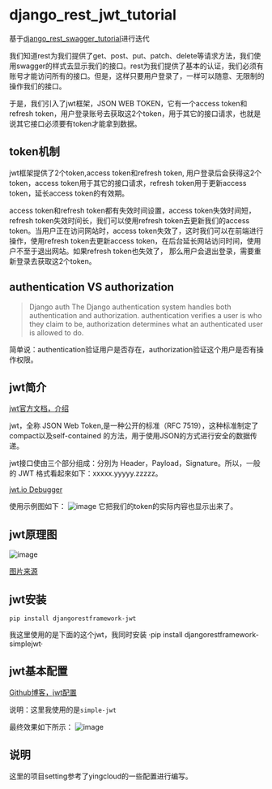 # django_rest_jwt_tutorial

基于[django_rest_swagger_tutorial](https://github.com/zhusheng/django_rest_swagger_tutorial)进行迭代

我们知道rest为我们提供了get、post、put、patch、delete等请求方法，我们使用swagger的样式去显示我们的接口。rest为我们提供了基本的认证，我们必须有账号才能访问所有的接口。但是，这样只要用户登录了，一样可以随意、无限制的操作我们的接口。

于是，我们引入了jwt框架，JSON WEB TOKEN，它有一个access token和refresh token，用户登录账号去获取这2个token，用于其它的接口请求，也就是说其它接口必须要有token才能拿到数据。

## token机制

jwt框架提供了2个token,access token和refresh token, 用户登录后会获得这2个token，access token用于其它的接口请求，refresh token用于更新access token，延长access token的有效期。

access token和refresh token都有失效时间设置，access token失效时间短，refresh token失效时间长，我们可以使用refresh token去更新我们的access token。当用户正在访问网站时，access token失效了，这时我们可以在前端进行操作，使用refresh token去更新access token，在后台延长网站访问时间，使用户不至于退出网站。如果refresh token也失效了， 那么用户会退出登录，需要重新登录去获取这2个token。

## authentication VS authorization

> Django auth
> The Django authentication system handles both authentication and authorization.
authentication verifies a user is who they claim to be,
authorization determines what an authenticated user is allowed to do.

简单说：authentication验证用户是否存在，authorization验证这个用户是否有操作权限。

## jwt简介

[jwt官方文档，介绍](https://jwt.io/introduction/)

jwt，全称 JSON Web Token,是一种公开的标准（RFC 7519），这种标准制定了compact以及self-contained 的方法，用于使用JSON的方式进行安全的数据传递。

jwt接口使由三个部分组成：分別为 Header，Payload，Signature。所以，一般的 JWT 格式看起來如下：xxxxx.yyyyy.zzzzz。

[jwt.io Debugger](http://jwt.io/)

使用示例图如下：
![image](https://raw.githubusercontent.com/zhusheng/blog/master/django/10.png)
它把我们的token的实际内容也显示出来了。

## jwt原理图

![image](https://raw.githubusercontent.com/zhusheng/blog/master/django/11.png)

[图片来源](https://jwt.io/introduction/)

## jwt安装

`pip install djangorestframework-jwt`

我这里使用的是下面的这个jwt，我同时安装
·pip install djangorestframework-simplejwt·

## jwt基本配置

[Github博客，jwt配置](http://getblimp.github.io/django-rest-framework-jwt/)

说明：这里我使用的是`simple-jwt`

最终效果如下所示：
![image](https://raw.githubusercontent.com/zhusheng/blog/master/django/09.png)

## 说明

这里的项目setting参考了yingcloud的一些配置进行编写。
